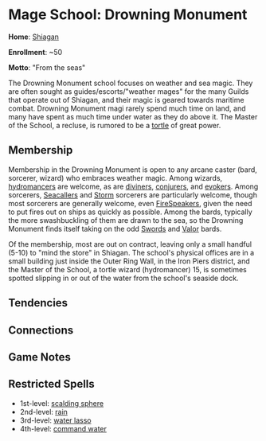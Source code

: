 # Mage School: Drowning Monument
**Home**: [Shiagan](../../Cities/Shiagan.md)

**Enrollment**: ~50

**Motto**: "From the seas"

The Drowning Monument school focuses on weather and sea magic. They are often sought as guides/escorts/"weather mages" for the many Guilds that operate out of Shiagan, and their magic is geared towards maritime combat. Drowning Monument magi rarely spend much time on land, and many have spent as much time under water as they do above it. The Master of the School, a recluse, is rumored to be a [tortle](../../Races/Tortles.md) of great power.

## Membership
Membership in the Drowning Monument is open to any arcane caster (bard, sorcerer, wizard) who embraces weather magic. Among wizards, [hydromancers](../../Classes/Wizard/Hydromancy.md) are welcome, as are [diviners](../../Classes/Wizard/Divination.md), [conjurers](../../Classes/Wizard/Conjuration.md), and [evokers](../../Classes/Wizard/Evocation.md). Among sorcerers, [Seacallers](../../Classes/Sorcerer/Seacaller.md) and [Storm](../../Classes/Sorcerer/Storm.md) sorcerers are particularly welcome, though most sorcerers are generally welcome, even [FireSpeakers](../../Classes/Sorcerer/FireSpeaker.md), given the need to put fires out on ships as quickly as possible. Among the bards, typically the more swashbuckling of them are drawn to the sea, so the Drowning Monument finds itself taking on the odd [Swords](../../Classes/Bard/Swords.md) and [Valor](../../Classes/Bard/Valor.md) bards.

Of the membership, most are out on contract, leaving only a small handful (5-10) to "mind the store" in Shiagan. The school's physical offices are in a small building just inside the Outer Ring Wall, in the Iron Piers district, and the Master of the School, a tortle wizard (hydromancer) 15, is sometimes spotted slipping in or out of the water from the school's seaside dock.

## Tendencies

## Connections

## Game Notes

## Restricted Spells

* 1st-level: [scalding sphere](Magic/Spells/scalding-sphere.md)
* 2nd-level: [rain](../../Magic/Spells/rain.md)
* 3rd-level: [water lasso](../../Magic/Spells/water-lasso.md)
* 4th-level: [command water](../../Magic/Spells/command-water.md)

